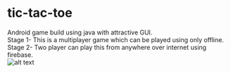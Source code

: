 # tic-tac-toe
Android game build using java with attractive GUI.  
Stage 1- This is a multiplayer game which can be played using only offline.  
Stage 2- Two player can play this from anywhere over internet using firebase.  
![alt text](https://github.com/rajdeepp26/tic-tac-toe/blob/master/IMG_20200424_180943.png)  
